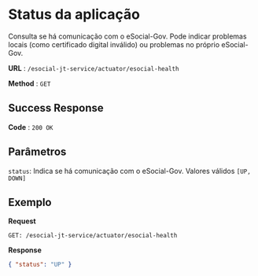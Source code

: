 # Status da aplicação

Consulta se há comunicação com o eSocial-Gov. Pode indicar problemas locais (como certificado digital inválido) ou problemas no próprio eSocial-Gov.

**URL** : `/esocial-jt-service/actuator/esocial-health`

**Method** : `GET`

## Success Response

**Code** : `200 OK`

## Parâmetros

`status`: Indica se há comunicação com o eSocial-Gov. Valores válidos `[UP, DOWN]`

## Exemplo

**Request**

```
GET: /esocial-jt-service/actuator/esocial-health
```

**Response**

```json
{ "status": "UP" }
```
